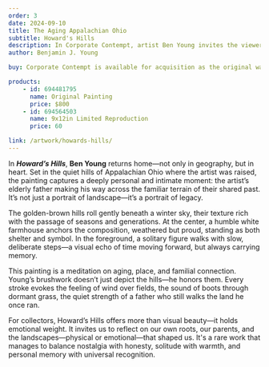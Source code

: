 ```yaml
---
order: 3
date: 2024-09-10
title: The Aging Appalachian Ohio
subtitle: Howard's Hills
description: In Corporate Contempt, artist Ben Young invites the viewer into a moment of profound stillness and internal questioning. A lone figure stands motionless in a modern office, his back to us, bathed in muted light filtering through towering glass windows. The setting is familiar—an executive suite high above a city—but the emotional undercurrent is anything but routine.
author: Benjamin J. Young

buy: Corporate Contempt is available for acquisition as the original watercolor painting or as a high-quality limited reproduction. Collectors may choose between owning the one-of-a-kind original or a museum-grade print that preserves the emotional depth and detail of the work. Both options offer a meaningful way to bring this powerful and personal piece into your collection.

products:
    - id: 694481795
      name: Original Painting
      price: $800
    - id: 694564503
      name: 9x12in Limited Reproduction
      price: 60

link: /artwork/howards-hills/
---
```


In ___Howard’s Hills___, **Ben Young** returns home—not only in geography, but in heart. Set in the quiet hills of Appalachian Ohio where the artist was raised, the painting captures a deeply personal and intimate moment: the artist’s elderly father making his way across the familiar terrain of their shared past. It’s not just a portrait of landscape—it’s a portrait of legacy.

<!--more-->

The golden-brown hills roll gently beneath a winter sky, their texture rich with the passage of seasons and generations. At the center, a humble white farmhouse anchors the composition, weathered but proud, standing as both shelter and symbol. In the foreground, a solitary figure walks with slow, deliberate steps—a visual echo of time moving forward, but always carrying memory.

This painting is a meditation on aging, place, and familial connection. Young’s brushwork doesn’t just depict the hills—he honors them. Every stroke evokes the feeling of wind over fields, the sound of boots through dormant grass, the quiet strength of a father who still walks the land he once ran.

For collectors, Howard’s Hills offers more than visual beauty—it holds emotional weight. It invites us to reflect on our own roots, our parents, and the landscapes—physical or emotional—that shaped us. It's a rare work that manages to balance nostalgia with honesty, solitude with warmth, and personal memory with universal recognition.